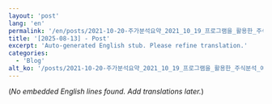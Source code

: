 ```yaml
---
layout: 'post'
lang: 'en'
permalink: '/en/posts/2021-10-20-주가분석요약_2021_10_19_프로그램을_활용한_주식분석_예상결과_09_23_48/'
title: '[2025-08-13] - Post'
excerpt: 'Auto-generated English stub. Please refine translation.'
categories:
  - 'Blog'
alt_ko: '/posts/2021-10-20-주가분석요약_2021_10_19_프로그램을_활용한_주식분석_예상결과_09_23_48/'
---
```


(*No embedded English lines found. Add translations later.*)
